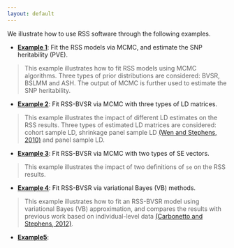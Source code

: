 ```yaml
---
layout: default
---
```


We illustrate how to use RSS software through the following examples.

- [**Example 1**](Example-1): Fit the RSS models via MCMC, and
  estimate the SNP heritability (PVE).

> This example illustrates how to fit RSS models using MCMC
> algorithms. Three types of prior distributions are considered: BVSR,
> BSLMM and ASH. The output of MCMC is further used to estimate the
> SNP heritability.

- [**Example 2**](Example-2): Fit RSS-BVSR via MCMC with three types
  of LD matrices.

> This example illustrates the impact of different LD estimates on the
> RSS results. Three types of estimated LD matrices are considered:
> cohort sample LD, shrinkage panel sample LD [(Wen and Stephens, 2010)](https://www.ncbi.nlm.nih.gov/pubmed/21479081)
> and panel sample LD.

- [**Example 3**](Example-3): Fit RSS-BVSR via MCMC with two types of
  SE vectors.

> This example illustrates the impact of two definitions of `se` on
> the RSS results.

- [**Example 4**](Example-4): Fit RSS-BVSR via variational Bayes (VB)
  methods.

> This example illustrates how to fit an RSS-BVSR model using
> variational Bayes (VB) approximation, and compares the results with
> previous work based on individual-level data [(Carbonetto and Stephens, 2012)](https://projecteuclid.org/euclid.ba/1339616726).

- [**Example5**](Example-5): 
